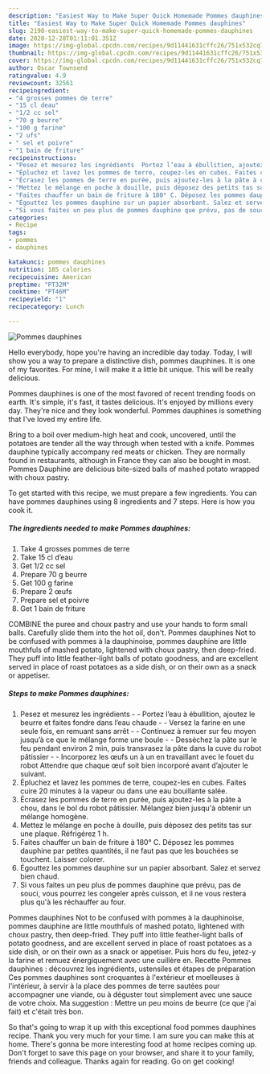 ```yaml
---
description: "Easiest Way to Make Super Quick Homemade Pommes dauphines"
title: "Easiest Way to Make Super Quick Homemade Pommes dauphines"
slug: 2190-easiest-way-to-make-super-quick-homemade-pommes-dauphines
date: 2020-12-28T01:11:01.351Z
image: https://img-global.cpcdn.com/recipes/9d11441631cffc26/751x532cq70/pommes-dauphines-photo-principale-de-la-recette.jpg
thumbnail: https://img-global.cpcdn.com/recipes/9d11441631cffc26/751x532cq70/pommes-dauphines-photo-principale-de-la-recette.jpg
cover: https://img-global.cpcdn.com/recipes/9d11441631cffc26/751x532cq70/pommes-dauphines-photo-principale-de-la-recette.jpg
author: Oscar Townsend
ratingvalue: 4.9
reviewcount: 32561
recipeingredient:
- "4 grosses pommes de terre"
- "15 cl deau"
- "1/2 cc sel"
- "70 g beurre"
- "100 g farine"
- "2 ufs"
- " sel et poivre"
- "1 bain de friture"
recipeinstructions:
- "Pesez et mesurez les ingrédients  Portez l’eau à ébullition, ajoutez le beurre et faites fondre dans l’eau chaude  Versez la farine en une seule fois, en remuant sans arrêt  Continuez à remuer sur feu moyen jusqu’à ce que le mélange forme une boule  Desséchez la pâte sur le feu pendant environ 2 min, puis transvasez la pâte dans la cuve du robot pâtissier  Incorporez les œufs un à un en travaillant avec le fouet du robot Attendre que chaque œuf soit bien incorporé avant d’ajouter le suivant."
- "Épluchez et lavez les pommes de terre, coupez-les en cubes. Faites cuire 20 minutes à la vapeur ou dans une eau bouillante salée."
- "Écrasez les pommes de terre en purée, puis ajoutez-les à la pâte à chou, dans le bol du robot pâtissier. Mélangez bien jusqu&#39;à obtenir un mélange homogène."
- "Mettez le mélange en poche à douille, puis déposez des petits tas sur une plaque. Réfrigérez 1 h."
- "Faites chauffer un bain de friture à 180° C. Déposez les pommes dauphine par petites quantités, il ne faut pas que les bouchées se touchent. Laisser colorer."
- "Égouttez les pommes dauphine sur un papier absorbant. Salez et servez bien chaud."
- "Si vous faites un peu plus de pommes dauphine que prévu, pas de souci, vous pourrez les congeler après cuisson, et il ne vous restera plus qu&#39;à les réchauffer au four."
categories:
- Recipe
tags:
- pommes
- dauphines

katakunci: pommes dauphines 
nutrition: 185 calories
recipecuisine: American
preptime: "PT32M"
cooktime: "PT46M"
recipeyield: "1"
recipecategory: Lunch

---
```



![Pommes dauphines](https://img-global.cpcdn.com/recipes/9d11441631cffc26/751x532cq70/pommes-dauphines-photo-principale-de-la-recette.jpg)

Hello everybody, hope you're having an incredible day today. Today, I will show you a way to prepare a distinctive dish, pommes dauphines. It is one of my favorites. For mine, I will make it a little bit unique. This will be really delicious.

Pommes dauphines is one of the most favored of recent trending foods on earth. It's simple, it's fast, it tastes delicious. It's enjoyed by millions every day. They're nice and they look wonderful. Pommes dauphines is something that I've loved my entire life.

Bring to a boil over medium-high heat and cook, uncovered, until the potatoes are tender all the way through when tested with a knife. Pommes dauphine typically accompany red meats or chicken. They are normally found in restaurants, although in France they can also be bought in most. Pommes Dauphine are delicious bite-sized balls of mashed potato wrapped with choux pastry.


To get started with this recipe, we must prepare a few ingredients. You can have pommes dauphines using 8 ingredients and 7 steps. Here is how you cook it.

<!--inarticleads1-->

##### The ingredients needed to make Pommes dauphines:

1. Take 4 grosses pommes de terre
1. Take 15 cl d’eau
1. Get 1/2 cc sel
1. Prepare 70 g beurre
1. Get 100 g farine
1. Prepare 2 œufs
1. Prepare  sel et poivre
1. Get 1 bain de friture


COMBINE the puree and choux pastry and use your hands to form small balls. Carefully slide them into the hot oil, don&#39;t. Pommes dauphines Not to be confused with pommes à la dauphinoise, pommes dauphine are little mouthfuls of mashed potato, lightened with choux pastry, then deep-fried. They puff into little feather-light balls of potato goodness, and are excellent served in place of roast potatoes as a side dish, or on their own as a snack or appetiser. 

<!--inarticleads2-->

##### Steps to make Pommes dauphines:

1. Pesez et mesurez les ingrédients -  - Portez l’eau à ébullition, ajoutez le beurre et faites fondre dans l’eau chaude -  - Versez la farine en une seule fois, en remuant sans arrêt -  - Continuez à remuer sur feu moyen jusqu’à ce que le mélange forme une boule -  - Desséchez la pâte sur le feu pendant environ 2 min, puis transvasez la pâte dans la cuve du robot pâtissier -  - Incorporez les œufs un à un en travaillant avec le fouet du robot Attendre que chaque œuf soit bien incorporé avant d’ajouter le suivant.
1. Épluchez et lavez les pommes de terre, coupez-les en cubes. Faites cuire 20 minutes à la vapeur ou dans une eau bouillante salée.
1. Écrasez les pommes de terre en purée, puis ajoutez-les à la pâte à chou, dans le bol du robot pâtissier. Mélangez bien jusqu&#39;à obtenir un mélange homogène.
1. Mettez le mélange en poche à douille, puis déposez des petits tas sur une plaque. Réfrigérez 1 h.
1. Faites chauffer un bain de friture à 180° C. Déposez les pommes dauphine par petites quantités, il ne faut pas que les bouchées se touchent. Laisser colorer.
1. Égouttez les pommes dauphine sur un papier absorbant. Salez et servez bien chaud.
1. Si vous faites un peu plus de pommes dauphine que prévu, pas de souci, vous pourrez les congeler après cuisson, et il ne vous restera plus qu&#39;à les réchauffer au four.


Pommes dauphines Not to be confused with pommes à la dauphinoise, pommes dauphine are little mouthfuls of mashed potato, lightened with choux pastry, then deep-fried. They puff into little feather-light balls of potato goodness, and are excellent served in place of roast potatoes as a side dish, or on their own as a snack or appetiser. Puis hors du feu, jetez-y la farine et remuez énergiquement avec une cuillère en. Recette Pommes dauphines : découvrez les ingrédients, ustensiles et étapes de préparation Ces pommes dauphines sont croquantes à l&#39;extérieur et moelleuses à l&#39;intérieur, à servir à la place des pommes de terre sautées pour accompagner une viande, ou à déguster tout simplement avec une sauce de votre choix. Ma suggestion : Mettre un peu moins de beurre (ce que j&#39;ai fait) et c&#39;était très bon. 

So that's going to wrap it up with this exceptional food pommes dauphines recipe. Thank you very much for your time. I am sure you can make this at home. There's gonna be more interesting food at home recipes coming up. Don't forget to save this page on your browser, and share it to your family, friends and colleague. Thanks again for reading. Go on get cooking!
